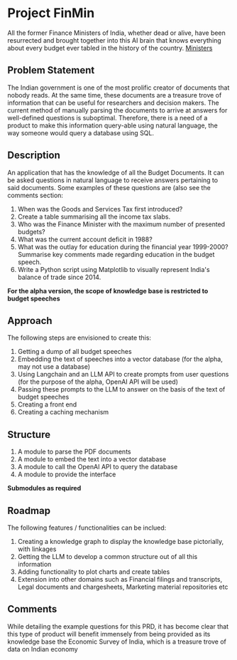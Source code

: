# Project FinMin
All the former Finance Ministers of India, whether dead or alive, have been resurrected and brought together into this AI brain that knows everything about every budget ever tabled in the history of the country.
[Ministers](ministers.jpg)


## Problem Statement
The Indian government is one of the most prolific creator of documents that nobody reads. At the same time, these documents are a treasure trove of information that can be useful for researchers and decision makers. The current method of manually parsing the documents to arrive at answers for well-defined questions is suboptimal. Therefore, there is a need of a product to make this information query-able using natural language, the way someone would query a database using SQL.

## Description
An application that has the knowledge of all the Budget Documents. It can be asked questions in natural language to receive answers pertaining to said documents. Some examples of these questions are (also see the comments section:

1. When was the Goods and Services Tax first introduced?
2. Create a table summarising all the income tax slabs.
3. Who was the Finance Minister with the maximum number of presented budgets?
4. What was the current account deficit in 1988?
5. What was the outlay for education during the financial year 1999-2000? Summarise key comments made regarding education in the budget speech.
6. Write a Python script using Matplotlib to visually represent India's balance of trade since 2014.

**For the alpha version, the scope of knowledge base is restricted to budget speeches**

## Approach
The following steps are envisioned to create this:

1. Getting a dump of all budget speeches
2. Embedding the text of speeches into a vector database (for the alpha, may not use a database)
3. Using Langchain and an LLM API to create prompts from user questions (for the purpose of the alpha, OpenAI API will be used)
4. Passing these prompts to the LLM to answer on the basis of the text of budget speeches
5. Creating a front end
6. Creating a caching mechanism

## Structure

1. A module to parse the PDF documents
2. A module to embed the text into a vector database
3. A module to call the OpenAI API to query the database
4. A module to provide the interface

**Submodules as required**

## Roadmap
The following features / functionalities can be inclued:

1. Creating a knowledge graph to display the knowledge base pictorially, with linkages
2. Getting the LLM to develop a common structure out of all this information
3. Adding functionality to plot charts and create tables
4. Extension into other domains such as Financial filings and transcripts, Legal documents and chargesheets, Marketing material repositories etc

## Comments
While detailing the example questions for this PRD, it has become clear that this type of product will benefit immensely from being provided as its knowledge base the Economic Survey of India, which is a treasure trove of data on Indian economy